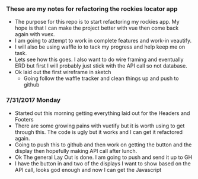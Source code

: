 ### These are my notes for refactoring the rockies locator app
- The purpose for this repo is to start refactoring my rockies app. My hope is that I can make the project better with vue then come back again with vuex.
- I am going to attempt to work in complete features and work-in veautify.
- I will also be using waffle io to tack my progress and help keep me on task.
- Lets see how this goes. I also want to do wire framing and eventually ERD but first I will probably just stick with the API call so not database.
- Ok laid out the first wireframe in sketch
  - Going follow the waffle tracker and clean things up and push to github
### 7/31/2017 Monday
- Started out this morning getting everything laid out for the Headers and Footers
- There are some growing pains with vuetify but it is worth using to get through this. The code is ugly but it works and I can get it refactored again.
- Going to push this to github and then work on getting the button and the display then hopefully making API call after lunch.
- Ok The general Lay Out is done. I am going to push and send it up to GH
- I have the button in and two of the displays I want to show based on the API call, looks god enough and now I can get the Javascript 
